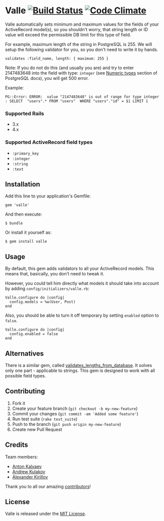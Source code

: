 # Valle [![Build Status](https://secure.travis-ci.org/kaize/valle.png "Build Status")](http://travis-ci.org/kaize/valle) [![Code Climate](https://codeclimate.com/badge.png)](https://codeclimate.com/github/kaize/valle)

Valle automatically sets minimum and maximum values for the fields of your
ActiveRecord model(s), so you shouldn't worry, that string length or ID
value will exceed the permissible DB limit for this type of field.

For example, maximum length of the string in PostgreSQL is 255. We will
setup the following validator for you, so you don't need to write it by
hands.

    validates :field_name, length: { maximum: 255 }

Note: If you do not do this (and usually you are) and try to enter 2147483648 into the field with type: `integer` (see [Numeric types](http://www.postgresql.org/docs/9.2/static/datatype-numeric.html) section of PostgreSQL docs), you will get 500 error.

Example:

    PG::Error: ERROR:  value "2147483648" is out of range for type integer
    : SELECT  "users".* FROM "users"  WHERE "users"."id" = $1 LIMIT 1

### Supported Rails

- 3.x
- 4.x

### Supported ActiveRecord field types

- `:primary_key`
- `:integer`
- `:string`
- `:text`

## Installation

Add this line to your application's Gemfile:

    gem 'valle'

And then execute:

    $ bundle

Or install it yourself as:

    $ gem install valle

## Usage

By default, this gem adds validators to all your ActiveRecord models.
This means that, basically, you don't need to tweak it.

However, you could tell him directly what models it should take into account by adding `config/initializers/valle.rb`:

    Valle.configure do |config|
      config.models = %w(User, Post)
    end

Also, you should be able to turn it off temporary by setting `enabled` option to `false`.

    Valle.configure do |config|
      config.enabled = false
    end

## Alternatives

There is a similar gem, called [validates_lengths_from_database](http://github.com/rubiety/validates_lengths_from_database). It solves only one part -
applicable to strings. This gem is designed to work with all possible field types.

## Contributing

1. Fork it
2. Create your feature branch (`git checkout -b my-new-feature`)
3. Commit your changes (`git commit -am 'Added some feature'`)
4. Run test suite (`rake test_suite`)
5. Push to the branch (`git push origin my-new-feature`)
6. Create new Pull Request

## Credits

Team members:

- [Anton Kalyaev](http://github.com/akalyaev)
- [Andrew Kulakov](http://github.com/Andrew8xx8)
- [Alexander Kirillov](http://github.com/saratovsource)

Thank you to all our amazing [contributors](http://github.com/kaize/valle/contributors)!

## License

Valle is released under the [MIT License](http://www.opensource.org/licenses/MIT).
